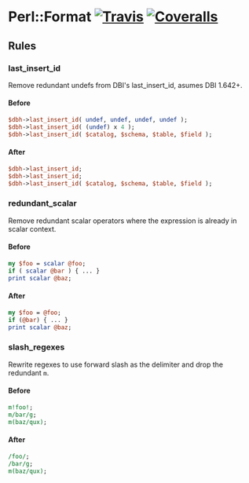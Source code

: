 # Perl::Format [![Travis](https://travis-ci.org/cv-library/Perl-Format.svg)](https://travis-ci.org/cv-library/Perl-Format) [![Coveralls](https://coveralls.io/repos/github/cv-library/Perl-Format/badge.svg)](https://coveralls.io/github/cv-library/Perl-Format)

## Rules

### last_insert_id
Remove redundant undefs from DBI's last_insert_id, asumes DBI 1.642+.

#### Before
```perl
$dbh->last_insert_id( undef, undef, undef, undef );
$dbh->last_insert_id( (undef) x 4 );
$dbh->last_insert_id( $catalog, $schema, $table, $field );
```

#### After
```perl
$dbh->last_insert_id;
$dbh->last_insert_id;
$dbh->last_insert_id( $catalog, $schema, $table, $field );
```

### redundant_scalar
Remove redundant scalar operators where the expression is already in scalar context.

#### Before
```perl
my $foo = scalar @foo;
if ( scalar @bar ) { ... }
print scalar @baz;
```

#### After
```perl
my $foo = @foo;
if (@bar) { ... }
print scalar @baz;
```

### slash_regexes
Rewrite regexes to use forward slash as the delimiter and drop the redundant `m`.

#### Before
```perl
m!foo!;
m/bar/g;
m(baz/qux);
```

#### After
```perl
/foo/;
/bar/g;
m(baz/qux);
```
